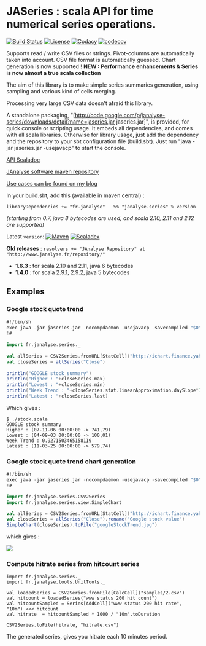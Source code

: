 # JASeries : scala API for time numerical series operations.  
[![Build Status][travisImg]][travisLink] [![License][licenseImg]][licenseLink] [![Codacy][codacyImg]][codacyLink] [![codecov][codecovImg]][codecovLink]

Supports read / write CSV files or strings. Pivot-columns are automatically taken into account. CSV file format is automatically guessed. Chart generation is now supported ! <b> NEW : Performance enhancements & Series is now almost a true scala collection</b>

The aim of this library is to make simple series summaries generation, using sampling and various kind of cells merging.

Processing very large CSV data doesn't afraid this library.

A standalone packaging, "[http://code.google.com/p/janalyse-series/downloads/detail?name=jaseries.jar jaseries.jar]", is provided, for quick console or scripting usage. It embeds all dependencies, and comes with all scala libraries. Otherwise for library usage, just add the dependency and the repository to your sbt configuration file (build.sbt). Just run "java -jar jaseries.jar -usejavacp" to start the console.

[API Scaladoc](http://www.janalyse.fr/scaladocs/janalyse-series)

[JAnalyse software maven repository](http://www.janalyse.fr/repository/)

[Use cases can be found on my blog](http://www.crosson.org/)


In your build.sbt, add this (available in maven central) :
```
libraryDependencies += "fr.janalyse"   %% "janalyse-series" % version
```
_(starting from 0.7, java 8 bytecodes are used, and scala 2.10, 2.11 and 2.12 are supported)_

Latest `version`: [![Maven][mavenImg]][mavenLink] [![Scaladex][scaladexImg]][scaladexLink]


**Old releases** : `resolvers += "JAnalyse Repository" at "http://www.janalyse.fr/repository/"`
+ **1.6.3** : for scala 2.10 and 2.11, java 6 bytecodes
+ **1.4.0** : for scala 2.9.1, 2.9.2, java 5 bytecodes

## Examples

### Google stock quote trend
```scala
#!/bin/sh
exec java -jar jaseries.jar -nocompdaemon -usejavacp -savecompiled "$0" "$@"
!#
 
import fr.janalyse.series._
 
val allSeries = CSV2Series.fromURL[StatCell]("http://ichart.finance.yahoo.com/table.csv?s=GOOG")
val closeSeries = allSeries("Close")
 
println("GOOGLE stock summary")
println("Higher : "+closeSeries.max)
println("Lowest : "+closeSeries.min)
println("Week Trend : "+closeSeries.stat.linearApproximation.daySlope*7)
println("Latest : "+closeSeries.last)
```
Which gives :
```
$ ./stock.scala 
GOOGLE stock summary
Higher : (07-11-06 00:00:00 -> 741,79)
Lowest : (04-09-03 00:00:00 -> 100,01)
Week Trend : 0.9271503465158119
Latest : (11-03-25 00:00:00 -> 579,74)
```


### Google stock quote trend chart generation

```scala
#!/bin/sh
exec java -jar jaseries.jar -nocompdaemon -usejavacp -savecompiled "$0" "$@"
!#

import fr.janalyse.series.CSV2Series
import fr.janalyse.series.view.SimpleChart

val allSeries = CSV2Series.fromURL[StatCell]("http://ichart.finance.yahoo.com/table.csv?s=GOOG")
val closeSeries = allSeries("Close").rename("Google stock value")    
SimpleChart(closeSeries).toFile("googleStockTrend.jpg")
```

which gives :

<img src="http://dnld.crosson.org/googleStockTrend.jpg"/>


### Compute hitrate series from hitcount series

```
import fr.janalyse.series._
import fr.janalyse.tools.UnitTools._

val loadedSeries = CSV2Series.fromFile[CalcCell]("samples/2.csv")
val hitcount = loadedSeries("www status 200 hit count")
val hitcountSampled = Series[AddCell]("www status 200 hit rate", "10m") <<< hitcount
val hitrate  = hitcountSampled * 1000 / "10m".toDuration

CSV2Series.toFile(hitrate, "hitrate.csv")

```
The generated series, gives you hitrate each 10 minutes period.



[mavenImg]: https://img.shields.io/maven-central/v/fr.janalyse/janalyse-series_2.12.svg
[mavenImg2]: https://maven-badges.herokuapp.com/maven-central/fr.janalyse/janalyse-series_2.12/badge.svg
[mavenLink]: https://search.maven.org/#search%7Cga%7C1%7Cfr.janalyse.janalyse-series

[scaladexImg]: https://index.scala-lang.org/dacr/jaseries/janalyse-series/latest.svg
[scaladexLink]: https://index.scala-lang.org/dacr/jaseries

[licenseImg]: https://img.shields.io/github/license/dacr/jaseries.svg
[licenseImg2]: https://img.shields.io/:license-apache2-blue.svg
[licenseLink]: LICENSE

[codacyImg]: https://img.shields.io/codacy/9ddd9dcff4f742fab9b49dba62e36927.svg
[codacyImg2]: https://api.codacy.com/project/badge/grade/9ddd9dcff4f742fab9b49dba62e36927
[codacyLink]: https://www.codacy.com/app/dacr/jaseries/dashboard

[codecovImg]: https://img.shields.io/codecov/c/github/dacr/jaseries/master.svg
[codecovImg2]: https://codecov.io/github/dacr/jaseries/coverage.svg?branch=master
[codecovLink]: http://codecov.io/github/dacr/jaseries?branch=master

[travisImg]: https://img.shields.io/travis/dacr/jaseries.svg
[travisImg2]: https://travis-ci.org/dacr/jaseries.png?branch=master
[travisLink]:https://travis-ci.org/dacr/jaseries


